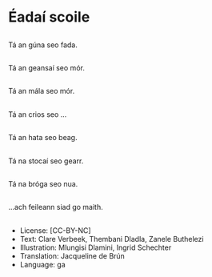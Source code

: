 # Éadaí scoile

##
Tá an gúna seo fada.

##
Tá an geansaí seo mór.

##
Tá an mála seo mór.

##
Tá an crios seo ...

##
Tá an hata seo beag.

##
Tá na stocaí seo gearr.

##
Tá na bróga seo nua.

##
...ach feileann siad go maith.

##
* License: [CC-BY-NC]
* Text: Clare Verbeek, Thembani Dladla, Zanele Buthelezi
* Illustration: Mlungisi Dlamini, Ingrid Schechter
* Translation: Jacqueline de Brún
* Language: ga
